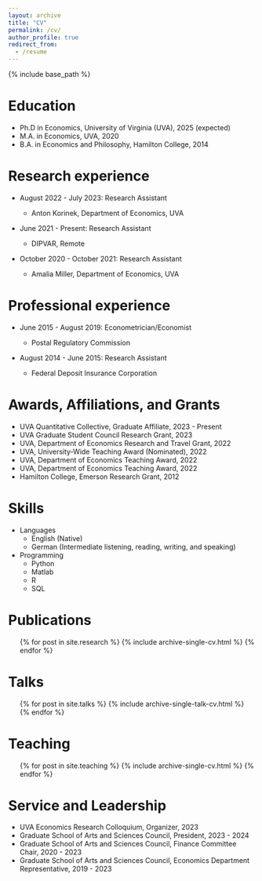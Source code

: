 ```yaml
---
layout: archive
title: "CV"
permalink: /cv/
author_profile: true
redirect_from:
  - /resume
---
```


{% include base_path %}

Education
======

* Ph.D in Economics, University of Virginia (UVA), 2025 (expected)
* M.A. in Economics, UVA, 2020
* B.A. in Economics and Philosophy, Hamilton College, 2014


Research experience
======

* August 2022 - July 2023: Research Assistant
  * Anton Korinek, Department of Economics, UVA

* June 2021 - Present: Research Assistant
  * DIPVAR, Remote

* October 2020 - October 2021: Research Assistant
  * Amalia Miller, Department of Economics, UVA


Professional experience
======

* June 2015 - August 2019: Econometrician/Economist
  * Postal Regulatory Commission

* August 2014 - June 2015: Research Assistant
  * Federal Deposit Insurance Corporation


Awards, Affiliations, and Grants
======
* UVA Quantitative Collective, Graduate Affiliate, 2023 - Present
* UVA Graduate Student Council Research Grant, 2023
* UVA, Department of Economics Research and Travel Grant, 2022
* UVA, University-Wide Teaching Award (Nominated), 2022
* UVA, Department of Economics Teaching Award, 2022
* UVA, Department of Economics Teaching Award, 2022
* Hamilton College, Emerson Research Grant, 2012
  
Skills
======
* Languages
  * English (Native)
  * German (Intermediate listening, reading, writing, and speaking)
* Programming
  * Python
  * Matlab
  * R
  * SQL

Publications
======
  <ul>{% for post in site.research %}
    {% include archive-single-cv.html %}
  {% endfor %}</ul>
  
Talks
======
  <ul>{% for post in site.talks %}
    {% include archive-single-talk-cv.html %}
  {% endfor %}</ul>
  
Teaching
======
  <ul>{% for post in site.teaching %}
    {% include archive-single-cv.html %}
  {% endfor %}</ul>
  
Service and Leadership
======

* UVA Economics Research Colloquium, Organizer, 2023
* Graduate School of Arts and Sciences Council, President, 2023 - 2024
* Graduate School of Arts and Sciences Council, Finance Committee Chair, 2020 - 2023
* Graduate School of Arts and Sciences Council, Economics Department Representative, 2019 - 2023
